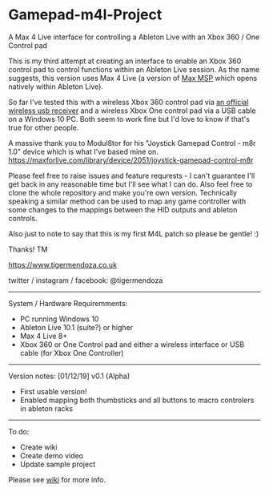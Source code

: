 # Gamepad-m4l-Project
A Max 4 Live interface for controlling a Ableton Live with an Xbox 360 / One Control pad

This is my third attempt at creating an interface to enable an Xbox 360 control pad to control functions within an Ableton Live session. As the name suggests, this version uses Max 4 Live (a version of <a href="https://cycling74.com/products/max/">Max MSP</a> which opens natively within Ableton Live).

So far I've tested this with a wireless Xbox 360 control pad via <a href="https://www.amazon.co.uk/Official-Wireless-Gaming-Receiver-Windows/dp/B000MGVAAQ/ref=sr_1_4?crid=1IIHB53SWG3WM&keywords=xbox+360+wireless+receiver&qid=1575466270&sprefix=xbox+360+wire%2Caps%2C130&sr=8-4">an official wireless usb receiver</a> and a wireless Xbox One control pad via a USB cable on a Windows 10 PC. Both seem to work fine but I'd love to know if that's true for other people.

A massive thank you to Modul8tor for his "Joystick Gamepad Control - m8r 1.0" device which is what I've based mine on. https://maxforlive.com/library/device/2051/joystick-gamepad-control-m8r

Please feel free to raise issues and feature requrests - I can't guarantee I'll get back in any reasonable time but I'll see what I can do. Also feel free to clone the whole repository and make you're own version. Technically speaking a similar method can be used to map any game controller with some changes to the mappings between the HID outputs and ableton controls.  

Also just to note to say that this is my first M4L patch so please be gentle! :)

Thanks!
TM

https://www.tigermendoza.co.uk

twitter / instagram / facebook: @tigermendoza

----------------
System / Hardware Requiremments:
- PC running Windows 10
- Ableton Live 10.1 (suite?) or higher
- Max 4 Live 8+
- Xbox 360 or One Control pad and either a wireless interface or USB cable (for Xbox One Controller)

----------------

Version notes:
[01/12/19] v0.1 (Alpha)
- First usable version!
- Enabled mapping both thumbsticks and all buttons to macro controlers in ableton racks

----------------
To do:
- Create wiki
- Create demo video
- Update sample project

Please see <a href="https://github.com/tigermendoza/Gamepad-m4l-Project/wiki">wiki</a> for more info.
